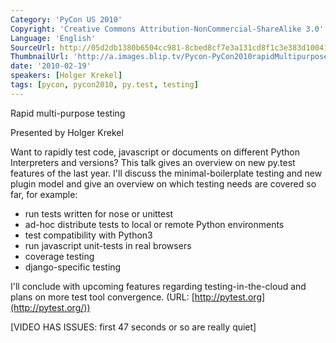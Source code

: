 ```yaml
---
Category: 'PyCon US 2010'
Copyright: 'Creative Commons Attribution-NonCommercial-ShareAlike 3.0'
Language: 'English'
SourceUrl: http://05d2db1380b6504cc981-8cbed8cf7e3a131cd8f1c3e383d10041.r93.cf2.rackcdn.com/pycon-us-2010/243_rapid-multi-purpose-testing-81.m4v
ThumbnailUrl: 'http://a.images.blip.tv/Pycon-PyCon2010rapidMultipurposeTesting81761-297.jpg'
date: '2010-02-19'
speakers: [Holger Krekel]
tags: [pycon, pycon2010, py.test, testing]
---
```

Rapid multi-purpose testing

Presented by Holger Krekel

Want to rapidly test code, javascript or documents on different Python
Interpreters and versions? This talk gives an overview on new py.test features
of the last year. I'll discuss the minimal-boilerplate testing and new plugin
model and give an overview on which testing needs are covered so far, for
example:

  * run tests written for nose or unittest 
  * ad-hoc distribute tests to local or remote Python environments 
  * test compatibility with Python3 
  * run javascript unit-tests in real browsers 
  * coverage testing 
  * django-specific testing 

I'll conclude with upcoming features regarding testing-in-the-cloud and plans
on more test tool convergence. (URL: [http://pytest.org](http://pytest.org/))

[VIDEO HAS ISSUES: first 47 seconds or so are really quiet]


